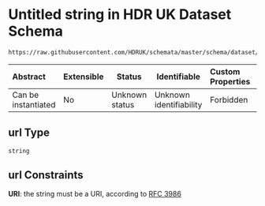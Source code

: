 # Untitled string in HDR UK Dataset Schema

```txt
https://raw.githubusercontent.com/HDRUK/schemata/master/schema/dataset/dataset.schema.json#/definitions/url
```




| Abstract            | Extensible | Status         | Identifiable            | Custom Properties | Additional Properties | Access Restrictions | Defined In                                                                                         |
| :------------------ | ---------- | -------------- | ----------------------- | :---------------- | --------------------- | ------------------- | -------------------------------------------------------------------------------------------------- |
| Can be instantiated | No         | Unknown status | Unknown identifiability | Forbidden         | Allowed               | none                | [dataset.schema.json\*](../../../schema/dataset/latest/dataset.schema.json "open original schema") |

## url Type

`string`

## url Constraints

**URI**: the string must be a URI, according to [RFC 3986](https://tools.ietf.org/html/rfc3986 "check the specification")
